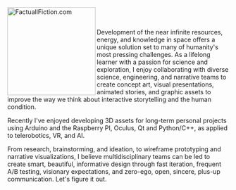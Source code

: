 
<img align="left" alt="FactuallFiction.com" width="200px" src="http://factualfiction.com/factualfictionstudios/wp-content/uploads/2018/11/Signature_FF_Logo_whiteBKGRDTspread-1.png" /> 

<br />
<br />

Development of the near infinite resources, energy, and knowledge in space offers a unique solution set to many of humanity's most pressing challenges. As a lifelong learner with a passion for science and exploration, I enjoy collaborating with diverse science, engineering, and narrative teams to create concept art, visual presentations, animated stories, and graphic assets to improve the way we think about interactive storytelling and the human condition. 

Recently I've enjoyed developing 3D assets for long-term personal projects using Arduino and the Raspberry PI, Oculus, Qt and Python/C++, as applied to telerobotics, VR, and AI.
 
From research, brainstorming, and ideation, to wireframe prototyping and narrative visualizations, I believe multidisciplinary teams can be led to create smart, beautiful, informative design through fast iteration, frequent A/B testing, visionary expectations, and zero-ego, open, sincere, plus-up communication. Let's figure it out. 
